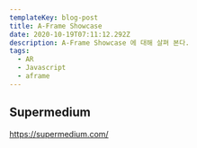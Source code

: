 ```yaml
---
templateKey: blog-post
title: A-Frame Showcase
date: 2020-10-19T07:11:12.292Z
description: A-Frame Showcase 에 대해 살펴 본다.
tags:
  - AR
  - Javascript
  - aframe
---
```


## Supermedium

https://supermedium.com/
